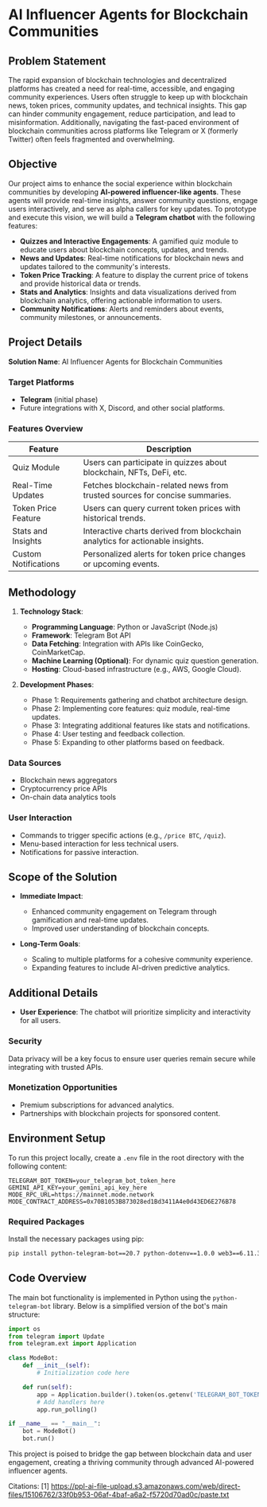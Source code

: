 # AI Influencer Agents for Blockchain Communities

## Problem Statement
The rapid expansion of blockchain technologies and decentralized platforms has created a need for real-time, accessible, and engaging community experiences. Users often struggle to keep up with blockchain news, token prices, community updates, and technical insights. This gap can hinder community engagement, reduce participation, and lead to misinformation. Additionally, navigating the fast-paced environment of blockchain communities across platforms like Telegram or X (formerly Twitter) often feels fragmented and overwhelming.

## Objective
Our project aims to enhance the social experience within blockchain communities by developing **AI-powered influencer-like agents**. These agents will provide real-time insights, answer community questions, engage users interactively, and serve as alpha callers for key updates. To prototype and execute this vision, we will build a **Telegram chatbot** with the following features:

- **Quizzes and Interactive Engagements**: A gamified quiz module to educate users about blockchain concepts, updates, and trends.
- **News and Updates**: Real-time notifications for blockchain news and updates tailored to the community's interests.
- **Token Price Tracking**: A feature to display the current price of tokens and provide historical data or trends.
- **Stats and Analytics**: Insights and data visualizations derived from blockchain analytics, offering actionable information to users.
- **Community Notifications**: Alerts and reminders about events, community milestones, or announcements.

## Project Details
**Solution Name**: AI Influencer Agents for Blockchain Communities

### Target Platforms
- **Telegram** (initial phase)
- Future integrations with X, Discord, and other social platforms.

### Features Overview
| Feature                  | Description                                                                 |
|--------------------------|-----------------------------------------------------------------------------|
| Quiz Module              | Users can participate in quizzes about blockchain, NFTs, DeFi, etc.        |
| Real-Time Updates        | Fetches blockchain-related news from trusted sources for concise summaries. |
| Token Price Feature      | Users can query current token prices with historical trends.                |
| Stats and Insights       | Interactive charts derived from blockchain analytics for actionable insights.|
| Custom Notifications      | Personalized alerts for token price changes or upcoming events.             |

## Methodology
1. **Technology Stack**:
   - **Programming Language**: Python or JavaScript (Node.js)
   - **Framework**: Telegram Bot API
   - **Data Fetching**: Integration with APIs like CoinGecko, CoinMarketCap.
   - **Machine Learning (Optional)**: For dynamic quiz question generation.
   - **Hosting**: Cloud-based infrastructure (e.g., AWS, Google Cloud).

2. **Development Phases**:
   - Phase 1: Requirements gathering and chatbot architecture design.
   - Phase 2: Implementing core features: quiz module, real-time updates.
   - Phase 3: Integrating additional features like stats and notifications.
   - Phase 4: User testing and feedback collection.
   - Phase 5: Expanding to other platforms based on feedback.

### Data Sources
- Blockchain news aggregators
- Cryptocurrency price APIs
- On-chain data analytics tools

### User Interaction
- Commands to trigger specific actions (e.g., `/price BTC`, `/quiz`).
- Menu-based interaction for less technical users.
- Notifications for passive interaction.

## Scope of the Solution
- **Immediate Impact**:
  - Enhanced community engagement on Telegram through gamification and real-time updates.
  - Improved user understanding of blockchain concepts.

- **Long-Term Goals**:
  - Scaling to multiple platforms for a cohesive community experience.
  - Expanding features to include AI-driven predictive analytics.

## Additional Details
- **User Experience**: The chatbot will prioritize simplicity and interactivity for all users.

### Security
Data privacy will be a key focus to ensure user queries remain secure while integrating with trusted APIs.

### Monetization Opportunities
- Premium subscriptions for advanced analytics.
- Partnerships with blockchain projects for sponsored content.

## Environment Setup
To run this project locally, create a `.env` file in the root directory with the following content:

```plaintext
TELEGRAM_BOT_TOKEN=your_telegram_bot_token_here
GEMINI_API_KEY=your_gemini_api_key_here
MODE_RPC_URL=https://mainnet.mode.network
MODE_CONTRACT_ADDRESS=0x70B1053B873028ed1Bd3411A4e0d43ED6E276B78
```

### Required Packages
Install the necessary packages using pip:

```bash
pip install python-telegram-bot==20.7 python-dotenv==1.0.0 web3==6.11.3 google-generativeai==0.3.1 aiohttp==3.9.1
```

## Code Overview
The main bot functionality is implemented in Python using the `python-telegram-bot` library. Below is a simplified version of the bot's main structure:

```python
import os
from telegram import Update
from telegram.ext import Application

class ModeBot:
    def __init__(self):
        # Initialization code here

    def run(self):
        app = Application.builder().token(os.getenv('TELEGRAM_BOT_TOKEN')).build()
        # Add handlers here
        app.run_polling()

if __name__ == "__main__":
    bot = ModeBot()
    bot.run()
```

This project is poised to bridge the gap between blockchain data and user engagement, creating a thriving community through advanced AI-powered influencer agents.

Citations:
[1] https://ppl-ai-file-upload.s3.amazonaws.com/web/direct-files/15106762/33f0b953-06af-4baf-a6a2-f5720d70ad0c/paste.txt
